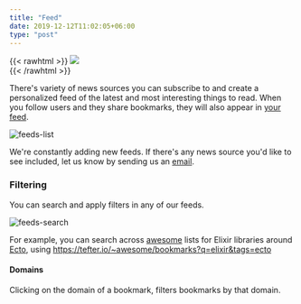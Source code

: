 ```yaml
---
title: "Feed"
date: 2019-12-12T11:02:05+06:00
type: "post"
---
```


{{< rawhtml >}}
  <img class="inpage-hero" src="/images/feed_comic.svg"/>
  <br/>
{{< /rawhtml >}}

There's variety of news sources you can subscribe to and create a personalized feed of the latest and most interesting
things to read. When you follow users and they share bookmarks, they will also appear in [your feed](https://tefter.io).

![feeds-list](https://i.imgur.com/aWPvmJO.png)

We're constantly adding new feeds. If there's any news source you'd like to see included, let us know by sending us an [email](mailto:support@tefter.io).

### Filtering

You can search and apply filters in any of our feeds.

![feeds-search](https://i.imgur.com/DqlDDK4.png?1)

For example, you can search across [awesome](https://awesome.re) lists
for Elixir libraries around [Ecto](https://github.com/elixir-ecto/ecto), using https://tefter.io/~awesome/bookmarks?q=elixir&tags=ecto

#### Domains

Clicking on the domain of a bookmark, filters bookmarks by that domain.
